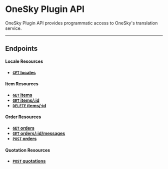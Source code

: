 # OneSky Plugin API

OneSky Plugin API provides programmatic access to OneSky's translation service.

***

## Endpoints

#### Locale Resources
- **[<code>GET</code> locales](https://github.com/onesky/api-documentation-plugin/blob/master/endpoints/locale/GET_locales.md)**


#### Item Resources

- **[<code>GET</code> items](https://github.com/onesky/api-documentation-plugin/blob/master/endpoints/item/GET_items.md)**
- **[<code>GET</code> items/:id](https://github.com/onesky/api-documentation-plugin/blob/master/endpoints/item/GET_items_id.md)**
- **[<code>DELETE</code> items/:id](https://github.com/onesky/api-documentation-plugin/blob/master/endpoints/item/DELETE_items_id.md)**


#### Order Resources
- **[<code>GET</code> orders](https://github.com/onesky/api-documentation-plugin/blob/master/endpoints/order/GET_orders.md)**
- **[<code>GET</code> orders/:id/messages](https://github.com/onesky/api-documentation-plugin/blob/master/endpoints/order/GET_orders_id_messages.md)**
- **[<code>POST</code> orders](https://github.com/onesky/api-documentation-plugin/blob/master/endpoints/order/POST_orders.md)**


#### Quotation Resources
- **[<code>POST</code> quotations](https://github.com/onesky/api-documentation-plugin/blob/master/endpoints/quotation/POST_quotations.md)**